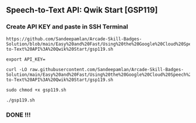 ## Speech-to-Text API: Qwik Start [GSP119]

### Create API KEY and paste in SSH Terminal
```
https://github.com/Sandeepamlan/Arcade-Skill-Badges-Solution/blob/main/Easy%20and%20Fast/Using%20the%20Google%20Cloud%20Speech%20API/Speech-to-Text%20API%3A%20Qwik%20Start/gsp119.sh

export API_KEY=

curl -LO raw.githubusercontent.com/Sandeepamlan/Arcade-Skill-Badges-Solution/main/Easy%20and%20Fast/Using%20the%20Google%20Cloud%20Speech%20API/Speech-to-Text%20API%3A%20Qwik%20Start/gsp119.sh

sudo chmod +x gsp119.sh

./gsp119.sh
```
### DONE !!!
